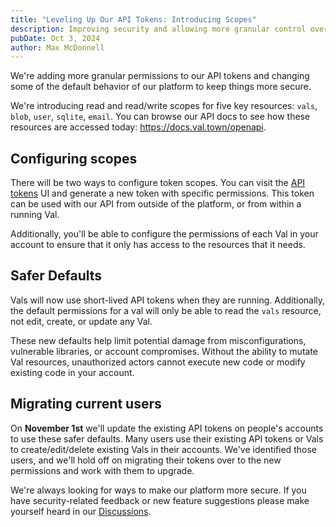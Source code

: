 ```yaml
---
title: "Leveling Up Our API Tokens: Introducing Scopes"
description: Improving security and allowing more granular control over permissions.
pubDate: Oct 3, 2024
author: Max McDonnell
---
```


We're adding more granular permissions to our API tokens and changing some of
the default behavior of our platform to keep things more secure.

We're introducing read and read/write scopes for five key resources: `vals`,
`blob`, `user`, `sqlite`, `email`. You can browse our API docs to see how these
resources are accessed today: https://docs.val.town/openapi.

## Configuring scopes

There will be two ways to configure token scopes. You can visit the
[API tokens](https://www.val.town/settings/api) UI and generate a new token with
specific permissions. This token can be used with our API from outside of the
platform, or from within a running Val.

Additionally, you'll be able to configure the permissions of each Val in your
account to ensure that it only has access to the resources that it needs.

## Safer Defaults

Vals will now use short-lived API tokens when they are running. Additionally,
the default permissions for a val will only be able to read the `vals` resource,
not edit, create, or update any Val.

These new defaults help limit potential damage from misconfigurations,
vulnerable libraries, or account compromises. Without the ability to mutate Val
resources, unauthorized actors cannot execute new code or modify existing code
in your account.

## Migrating current users

On **November 1st** we'll update the existing API tokens on people's accounts to
use these safer defaults. Many users use their existing API tokens or Vals to
create/edit/delete existing Vals in their accounts. We've identified those
users, and we'll hold off on migrating their tokens over to the new permissions
and work with them to upgrade.

We're always looking for ways to make our platform more secure. If you have
security-related feedback or new feature suggestions please make yourself heard
in our [Discussions](https://github.com/val-town/val-town-product/discussions).
